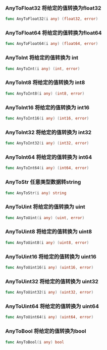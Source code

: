 ### AnyToFloat32 将给定的值转换为float32

```go
func AnyToFloat32(i any) (float32, error)
```

### AnyToFloat64 将给定的值转换为float64

```go
func AnyToFloat64(i any) (float64, error)
```

### AnyToInt 将给定的值转换为 int

```go
func AnyToInt(i any) (int, error)
```

### AnyToInt8 将给定的值转换为 int8

```go
func AnyToInt8(i any) (int8, error)
```

### AnyToInt16 将给定的值转换为 int16

```go
func AnyToInt16(i any) (int16, error)
```

### AnyToInt32 将给定的值转换为 int32

```go
func AnyToInt32(i any) (int32, error)
```

### AnyToInt64 将给定的值转换为 int64

```go
func AnyToInt64(i any) (int64, error)
```

### AnyToStr 任意类型数据转string

```go
func AnyToStr(i any) string
```

### AnyToUint 将给定的值转换为 uint

```go
func AnyToUint(i any) (uint, error)
```

### AnyToUint8 将给定的值转换为 uint8

```go
func AnyToUint8(i any) (uint8, error)
```

### AnyToUint16 将给定的值转换为 uint16

```go
func AnyToUint16(i any) (uint16, error)
```

### AnyToUint32 将给定的值转换为 uint32

```go
func AnyToUint32(i any) (uint32, error)
```

### AnyToUint64 将给定的值转换为 uint64

```go
func AnyToUint64(i any) (uint64, error)
```

### AnyToBool 将给定的值转换为bool

```go
func AnyToBool(i any) bool 
```